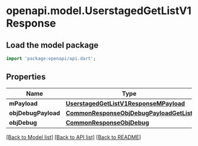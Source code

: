 # openapi.model.UserstagedGetListV1Response

## Load the model package
```dart
import 'package:openapi/api.dart';
```

## Properties
Name | Type | Description | Notes
------------ | ------------- | ------------- | -------------
**mPayload** | [**UserstagedGetListV1ResponseMPayload**](UserstagedGetListV1ResponseMPayload.md) |  | 
**objDebugPayload** | [**CommonResponseObjDebugPayloadGetList**](CommonResponseObjDebugPayloadGetList.md) |  | [optional] 
**objDebug** | [**CommonResponseObjDebug**](CommonResponseObjDebug.md) |  | [optional] 

[[Back to Model list]](../README.md#documentation-for-models) [[Back to API list]](../README.md#documentation-for-api-endpoints) [[Back to README]](../README.md)


